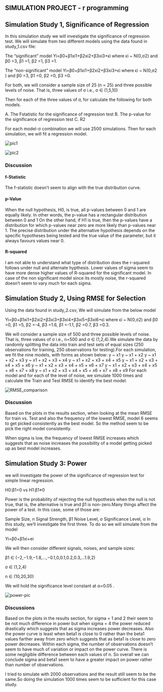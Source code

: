 ## SIMULATION PROJECT - r programming

## Simulation Study 1, Significance of Regression

In this simulation study we will investigate the significance of regression test. We will simulate from two different models using the data found in study_1.csv file:

The “significant” model 
Yi=β0+β1xi1+β2xi2+β3xi3+ϵi
where ϵi ~ N(0,σ2) and β0 =3, β1 =1, β2 =1, β3 =1.

The “non-significant” model
Yi=β0+β1xi1+β2xi2+β3xi3+ϵi
where ϵi
 ~ N(0,σ2
) and β0 =3, β1 =0, β2 =0, β3 =0.

For both, we will consider a sample size of 25 (n = 25) and three possible levels of noise. That is, three values of σ
 i.e., σ ∈ (1,5,10)

Then for each of the three values of σ, for calculate the following for both models.

A. The Fstatistic for the significance of regression test
B. The p-value for the significance of regression test
C. R2

For each model-σ combination we will use 2500 simulations. Then for each simulation, we will fit a regression model.

![pic1](https://github.com/bsathyamur/simulation_project_r_programming/blob/master/fstat-and-val-comp.png)

![pic2](https://github.com/bsathyamur/simulation_project_r_programming/blob/master/rsquared-comp.png)

### Discussion

#### f-Statistic 
The f-statistic doesn’t seem to align with the true distribution curve.
#### p-Value 
When the null hypothesis, H0, is true, all p-values between 0 and 1 are equally likely. In other words, the p-value has a rectangular distribution between 0 and 1
On the other hand, if H1 is true, then the p-values have a distribution for which p-values near zero are more likely than p-values near 1. The precise distribution under the alternative hypothesis depends on the specific hypotheses being tested and the true value of the parameter, but it always favours values near 0.
#### R-squared
I am not able to understand what type of distribution does the r-squared follows under null and alternate hypthesis. Lower values of sigma seem to have more dense higher values of R-squared for the significant model. In case of the non significant model since its mostly noise, the r-squared doesn’t seem to vary much for each sigma.

## Simulation Study 2, Using RMSE for Selection

Using the data found in study_2.csv, We will simulate from the below model

Yi=β0+β1xi1+β2xi2+β3xi3+β3xi4+β3xi5+β3xi6+ϵi where ϵi ~ N(0,σ2) and β0 =0, β1 =5, β2 =-4, β3 =1.6, β1 =-1.1, β2 =0.7, β3 =0.3.

We will consider a sample size of 500 and three possible levels of noise. That is, three values of σ i.e., n=500 and σ ∈ (1,2,4).We simulate the data by randomly splitting the data into train and test sets of equal sizes (250 observations for training, 250 observations for testing).For each simulation, we fit the nine models, with forms as shown below:
y ~ x1
y ~ x1 + x2
y ~ x1 + x2 + x3
y ~ x1 + x2 + x3 + x4
y ~ x1 + x2 + x3 + x4 + x5
y ~ x1 + x2 + x3 + x4 + x5 + x6
y ~ x1 + x2 + x3 + x4 + x5 + x6 + x7
y ~ x1 + x2 + x3 + x4 + x5 + x6 + x7 + x8
y ~ x1 + x2 + x3 + x4 + x5 + x6 + x7 + x8 + x9
For each model and for each of the level of noise, we simulate 1000 times and calculate the Train and Test RMSE to identify the best model.

![RMSE_comparison](https://github.com/bsathyamur/simulation_project_r_programming/blob/master/RMSE-comp1.png)

### Discussion

Based on the plots in the results section, when looking at the mean RMSE for train vs. Test and also the frequency of the lowest RMSE, model 6 seems to get picked consistently as the best model. So the method seem to be pick the right model consistently.

When sigma is low, the frequency of lowest RMSE increases which suggests that as noise increases the possibility of a model getting picked up as best model increases.

## Simulation Study 3: Power

we will investigate the power of the significance of regression test for simple linear regression.

H0:β1=0 vs H1:β1≠0

Power is the probability of rejecting the null hypothesis when the null is not true, that is, the alternative is true and β1 is non-zero.Many things affect the power of a test. In this case, some of those are:

Sample Size, n
Signal Strength, β1
Noise Level, σ
Significance Level, α
In this study, we’ll investigate the first three. To do so we will simulate from the model

Yi=β0+β1xi+ei

We will then consider different signals, noises, and sample sizes:

β1 ∈ (−2,−1.9,−1.8,…,−0.1,0,0.1,0.2,0.3,…1.9,2)

σ ∈ (1,2,4)

n ∈ (10,20,30)

We will hold the significance level constant at α=0.05 . 

![power-pic](https://github.com/bsathyamur/simulation_project_r_programming/blob/master/power-comp.png)

### Discussions

Based on the plots in the results section, for sigma = 1 and 2 their seem to be not much difference in power but when sigma = 4 the power reduced drastically which suggests that as sigma increases power decreases.
Also the power curve is least when beta1 is close to 0 rather than the beta1 values farther away from zero which suggests that as beta1 is close to zero power decreases.
Within each sigma, the number of observations doesn’t seem to have much of variation or impact on the power curve. There is some negligible difference between each values of n. So overall we can conclude sigma and beta1 seem to have a greater impact on power rather than number of observations.

I tried to simulate with 2000 observations and the result still seem to be the same.So doing the simulation 1000 times seem to be sufficient for this case study.
